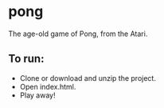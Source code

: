 # pong
The age-old game of Pong, from the Atari.

## To run:
- Clone or download and unzip the project.
- Open index.html.
- Play away!
